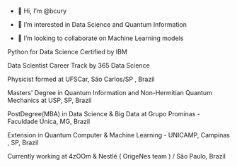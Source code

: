 - 👋 Hi, I’m @bcury
- 👀 I’m interested in Data Science and Quantum Information

- 💞️ I’m looking to collaborate on Machine Learning models

Python for Data Science Certified by IBM

Data Scientist Career Track by 365 Data Science

Physicist formed at UFSCar, São Carlos/SP , Brazil

Masters' Degree in Quantum Information and Non-Hermitian Quantum Mechanics at USP, SP, Brazil

PostDegree(MBA) in Data Science & Big Data at Grupo Prominas - Faculdade Única, MG, Brazil

Extension in Quantum Computer & Machine Learning - UNICAMP, Campinas , SP, Brazil

Currently working at 4zOOm & Nestlé ( OrigeNes team ) / São Paulo, Brazil




<!---
bcury/bcury is a ✨ special ✨ repository because its `README.md` (this file) appears on your GitHub profile.
You can click the Preview link to take a look at your changes.
--->
